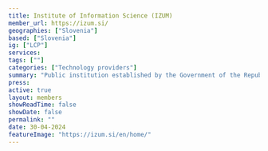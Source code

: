 ```yaml
---
title: Institute of Information Science (IZUM)
member_url: https://izum.si/
geographies: ["Slovenia"]
based: ["Slovenia"]
ig: ["LCP"] 
services: 
tags: [""]
categories: ["Technology providers"]
summary: "Public institution established by the Government of the Republic of Slovenia as an information infrastructural service for Slovenian science, culture, and education. The activities of IZUM are mainly engaged in the development and operation of the COBISS system and services, which represents the core of the library information system in Slovenia and of library information systems in some other countries linked in the COBISS.net network."
press:
active: true
layout: members
showReadTime: false
showDate: false
permalink: ""
date: 30-04-2024
featureImage: "https://izum.si/en/home/"
---
```

